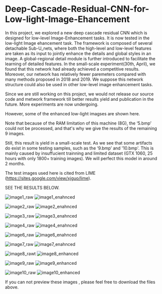 # Deep-Cascade-Residual-CNN-for-Low-light-Image-Ehancement
In this project, we explored a new deep cascade residual CNN which is designed for low-level Image-Enhancement tasks. It is now tested in the low-light Image ehancement task. The framework is composed of several detachable Sub-U_nets, where both the high-level and low-level features are taken as its input to jointly enhance the details and global styles in an image. A global-regional detail module is further introduced to facilitate the learning of detailed features. In the small-scale experiment(30th, April), we found that this network had already achieved a competitive results. Moreover, our network has relatively fewer paremeters compared with many methods proposed in 2018 and 2019. We suppose this network structure could also be used in other low-level image enhancement tasks.

Since we are still working on this project, we would not release our source code and metwork framework till better results yield and publication in the future. More experiments are now undergoing.  
     
However, some of the enhanced low-light imagses are shown here.   
     
Note that because of the RAM limitation of this machine (8G), the ‘5.bmp’ could not be processed, and that's why we give the results of the remaining 9 images.  
     
Still, this result is yield in a small-scale test. As we see that some artifacts do exist in some testing samples, such as the ‘9.bmp’ and '10.bmp'. This is mainly caused by insuffucient trainning and limited dataset (GTX 1060, 25 hours with only 1800+ training images). We will perfect this model in around 2 months.  
           
The test images used here is cited from LIME (https://sites.google.com/view/xjguo/lime).

SEE THE RESULTS BELOW.  
           
![image1_raw](https://github.com/lukun199/Deep-Cascade-Residual-CNN-for-Low-light-Image-Ehancement/blob/master/raw/1.bmp)
![image1_enahnced](https://github.com/lukun199/Deep-Cascade-Residual-CNN-for-Low-light-Image-Ehancement/blob/master/enhanced/1_out.png)

![image2_raw](https://github.com/lukun199/Deep-Cascade-Residual-CNN-for-Low-light-Image-Ehancement/blob/master/raw/2.bmp)
![image2_enahnced](https://github.com/lukun199/Deep-Cascade-Residual-CNN-for-Low-light-Image-Ehancement/blob/master/enhanced/2_out.png)

![image3_raw](https://github.com/lukun199/Deep-Cascade-Residual-CNN-for-Low-light-Image-Ehancement/blob/master/raw/3.bmp)
![image3_enahnced](https://github.com/lukun199/Deep-Cascade-Residual-CNN-for-Low-light-Image-Ehancement/blob/master/enhanced/3_out.png)

![image4_raw](https://github.com/lukun199/Deep-Cascade-Residual-CNN-for-Low-light-Image-Ehancement/blob/master/raw/4.bmp)
![image4_enahnced](https://github.com/lukun199/Deep-Cascade-Residual-CNN-for-Low-light-Image-Ehancement/blob/master/enhanced/4_out.png)

![image6_raw](https://github.com/lukun199/Deep-Cascade-Residual-CNN-for-Low-light-Image-Ehancement/blob/master/raw/6.bmp)
![image6_enahnced](https://github.com/lukun199/Deep-Cascade-Residual-CNN-for-Low-light-Image-Ehancement/blob/master/enhanced/6_out.png)

![image7_raw](https://github.com/lukun199/Deep-Cascade-Residual-CNN-for-Low-light-Image-Ehancement/blob/master/raw/7.bmp)
![image7_enahnced](https://github.com/lukun199/Deep-Cascade-Residual-CNN-for-Low-light-Image-Ehancement/blob/master/enhanced/7_out.png)

![image8_rawt](https://github.com/lukun199/Deep-Cascade-Residual-CNN-for-Low-light-Image-Ehancement/blob/master/raw/8.bmp)
![image8_enhanced](https://github.com/lukun199/Deep-Cascade-Residual-CNN-for-Low-light-Image-Ehancement/blob/master/enhanced/8_out.png)

![image9_raw](https://github.com/lukun199/Deep-Cascade-Residual-CNN-for-Low-light-Image-Ehancement/blob/master/raw/9.bmp)
![image9_enhanced](https://github.com/lukun199/Deep-Cascade-Residual-CNN-for-Low-light-Image-Ehancement/blob/master/enhanced/9_out.png)

![image10_raw](https://github.com/lukun199/Deep-Cascade-Residual-CNN-for-Low-light-Image-Ehancement/blob/master/raw/10.bmp)
![image10_enhanced](https://github.com/lukun199/Deep-Cascade-Residual-CNN-for-Low-light-Image-Ehancement/blob/master/enhanced/10_out.png)

If you can not preview these images , please feel free to download the files above.
